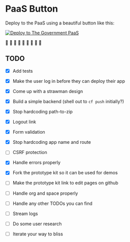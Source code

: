 PaaS Button
===========

Deploy to the PaaS using a beautiful button like this:

[![Deploy to The Government PaaS](https://user-images.githubusercontent.com/1696784/46217641-726bff80-c33a-11e8-910b-8c63c068319a.png)](https://paas-button.towers.dev.cloudpipelineapps.digital/deploy?url=github.com/richardTowers/paas-button-example)

:tada: :tada: :tada:
:tada: :tada: :tada:
:tada: :tada: :tada:

TODO
----

* [x] Add tests
* [x] Make the user log in before they can deploy their app
* [x] Come up with a strawman design
* [x] Build a simple backend (shell out to `cf push` initially?)
* [x] Stop hardcoding path-to-zip
* [x] Logout link
* [x] Form validation
* [x] Stop hardcoding app name and route
* [ ] CSRF protection
* [x] Handle errors properly
* [x] Fork the prototype kit so it can be used for demos
* [ ] Make the prototype kit link to edit pages on github
* [ ] Handle org and space properly
* [ ] Handle any other TODOs you can find
* [ ] Stream logs
* [ ] Do some user research
* [ ] Iterate your way to bliss

